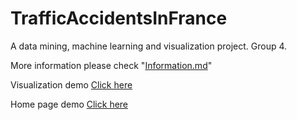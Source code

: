 # TrafficAccidentsInFrance
A data mining, machine learning and visualization project.
Group 4.

More information please check "[Information.md](https://github.com/hshsilver/TrafficAccidentsInFrance/blob/master/Information.md "Information.md")"

Visualization demo [Click here](https://hshsilver.github.io/TrafficAccidentsInFrance/ "Visualization")

Home page demo [Click here](https://hshsilver.github.io/TrafficAccidentsInFrance/Front_End/ "Visualization")

